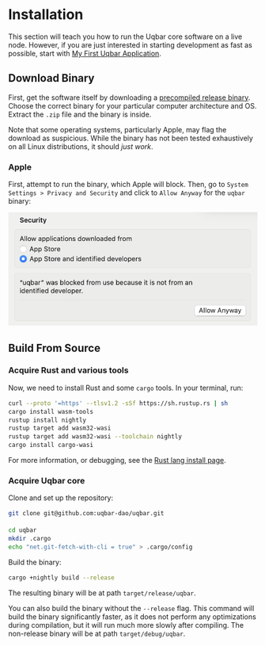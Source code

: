 # Installation

This section will teach you how to run the Uqbar core software on a live node. 
However, if you are just interested in starting development as fast as possible, start with [My First Uqbar Application](./my_first_app/chapter_1.md).

## Download Binary

First, get the software itself by downloading a [precompiled release binary](https://github.com/uqbar-dao/uqbar/releases).
Choose the correct binary for your particular computer architecture and OS. 
Extract the `.zip` file and the binary is inside.

Note that some operating systems, particularly Apple, may flag the download as suspicious. 
While the binary has not been tested exhaustively on all Linux distributions, it should *just work*. 

### Apple

First, attempt to run the binary, which Apple will block. 
Then, go to `System Settings > Privacy and Security` and click to `Allow Anyway` for the `uqbar` binary:

![Apple unknown developer](./assets/apple-unknown-developer.png)

## Build From Source

### Acquire Rust and various tools

Now, we need to install Rust and some `cargo` tools.
In your terminal, run:

```bash
curl --proto '=https' --tlsv1.2 -sSf https://sh.rustup.rs | sh
cargo install wasm-tools
rustup install nightly
rustup target add wasm32-wasi
rustup target add wasm32-wasi --toolchain nightly
cargo install cargo-wasi
```

For more information, or debugging, see the [Rust lang install page](https://www.rust-lang.org/tools/install).

### Acquire Uqbar core

Clone and set up the repository:

```bash
git clone git@github.com:uqbar-dao/uqbar.git

cd uqbar
mkdir .cargo
echo "net.git-fetch-with-cli = true" > .cargo/config
```

Build the binary:

```bash
cargo +nightly build --release
```

The resulting binary will be at path `target/release/uqbar`.

You can also build the binary without the `--release` flag. 
This command will build the binary significantly faster, as it does not perform any optimizations during compilation, but it will run much more slowly after compiling. 
The non-release binary will be at path `target/debug/uqbar`.


